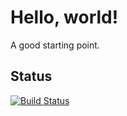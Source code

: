 # Hello, world!

A good starting point.

## Status

[![Build Status](https://travis-ci.org/AnotherJohnH/HelloW.svg?branch=master)](https://travis-ci.org/AnotherJohnH/HelloW)


